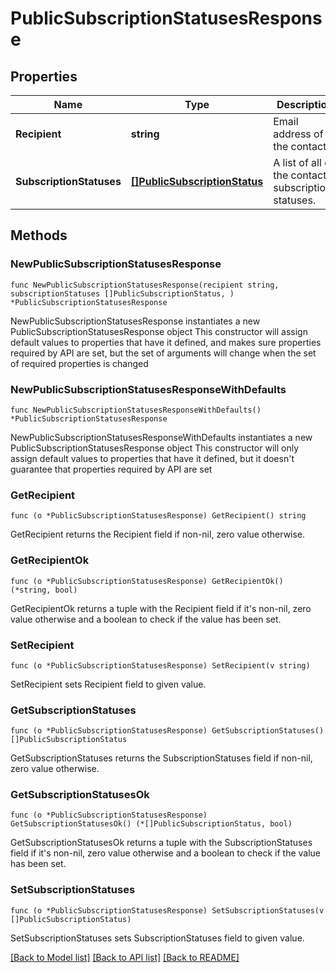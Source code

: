 # PublicSubscriptionStatusesResponse

## Properties

Name | Type | Description | Notes
------------ | ------------- | ------------- | -------------
**Recipient** | **string** | Email address of the contact. | 
**SubscriptionStatuses** | [**[]PublicSubscriptionStatus**](PublicSubscriptionStatus.md) | A list of all of the contact&#39;s subscriptions statuses. | 

## Methods

### NewPublicSubscriptionStatusesResponse

`func NewPublicSubscriptionStatusesResponse(recipient string, subscriptionStatuses []PublicSubscriptionStatus, ) *PublicSubscriptionStatusesResponse`

NewPublicSubscriptionStatusesResponse instantiates a new PublicSubscriptionStatusesResponse object
This constructor will assign default values to properties that have it defined,
and makes sure properties required by API are set, but the set of arguments
will change when the set of required properties is changed

### NewPublicSubscriptionStatusesResponseWithDefaults

`func NewPublicSubscriptionStatusesResponseWithDefaults() *PublicSubscriptionStatusesResponse`

NewPublicSubscriptionStatusesResponseWithDefaults instantiates a new PublicSubscriptionStatusesResponse object
This constructor will only assign default values to properties that have it defined,
but it doesn't guarantee that properties required by API are set

### GetRecipient

`func (o *PublicSubscriptionStatusesResponse) GetRecipient() string`

GetRecipient returns the Recipient field if non-nil, zero value otherwise.

### GetRecipientOk

`func (o *PublicSubscriptionStatusesResponse) GetRecipientOk() (*string, bool)`

GetRecipientOk returns a tuple with the Recipient field if it's non-nil, zero value otherwise
and a boolean to check if the value has been set.

### SetRecipient

`func (o *PublicSubscriptionStatusesResponse) SetRecipient(v string)`

SetRecipient sets Recipient field to given value.


### GetSubscriptionStatuses

`func (o *PublicSubscriptionStatusesResponse) GetSubscriptionStatuses() []PublicSubscriptionStatus`

GetSubscriptionStatuses returns the SubscriptionStatuses field if non-nil, zero value otherwise.

### GetSubscriptionStatusesOk

`func (o *PublicSubscriptionStatusesResponse) GetSubscriptionStatusesOk() (*[]PublicSubscriptionStatus, bool)`

GetSubscriptionStatusesOk returns a tuple with the SubscriptionStatuses field if it's non-nil, zero value otherwise
and a boolean to check if the value has been set.

### SetSubscriptionStatuses

`func (o *PublicSubscriptionStatusesResponse) SetSubscriptionStatuses(v []PublicSubscriptionStatus)`

SetSubscriptionStatuses sets SubscriptionStatuses field to given value.



[[Back to Model list]](../README.md#documentation-for-models) [[Back to API list]](../README.md#documentation-for-api-endpoints) [[Back to README]](../README.md)


